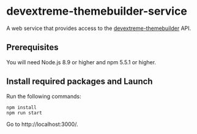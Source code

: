 # devextreme-themebuilder-service
A web service that provides access to the [devextreme-themebuilder](https://www.npmjs.com/package/devextreme-themebuilder) API.

## Prerequisites

You will need Node.js 8.9 or higher and npm 5.5.1 or higher.

## Install required packages and Launch

Run the following commands:
 
```
npm install
npm run start
```

Go to http://localhost:3000/.
